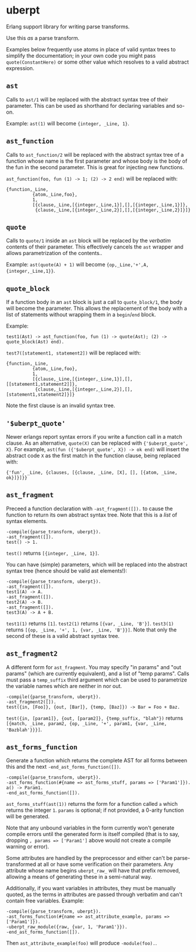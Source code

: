 # uberpt

Erlang support library for writing parse transforms.

Use this *as* a parse transform.

Examples below frequently use atoms in place of valid syntax trees to simplify the documentation; in your own code you might pass `quote(ConstantHere)` or some other value which resolves to a valid abstract expression.

## `ast`

Calls to `ast/1` will be replaced with the abstract syntax tree of their parameter. This can be used as shorthand for declaring variables and so-on.

Example: `ast(1)` will become `{integer, _Line, 1}`.

## `ast_function`

Calls to `ast_function/2` will be replaced with the abstract syntax tree of a function whose name is the first parameter and whose body is the body of the fun in the second parameter. This is great for injecting new functions.

`ast_function(foo, fun (1) -> 1; (2) -> 2 end)` will be replaced with:

    {function,_Line,
              {atom,_Line,foo},
              1,
              [{clause,_Line,[{integer,_Line,1}],[],[{integer,_Line,1}]},
               {clause,_Line,[{integer,_Line,2}],[],[{integer,_Line,2}]}]}

## `quote`

Calls to `quote/1` inside an `ast` block will be replaced by the *verbatim* contents of their parameter. This effectively cancels the `ast` wrapper and allows parametrization of the contents..

Example: `ast(quote(A) + 1)` will become `{op,_Line,'+',A,{integer,_Line,1}}`.

## `quote_block`

If a function body in an `ast` block is just a call to `quote_block/1`, the body will become the parameter. This allows the replacement of the body with a list of statements without wrapping them in a `begin`/`end` block.

Example:

    test1(Ast) -> ast_function(foo, fun (1) -> quote(Ast); (2) -> quote_block(Ast) end).

`test7([statement1, statement2])` will be replaced with:

    {function,_Line,
              {atom,_Line,foo},
              1,
              [{clause,_Line,[{integer,_Line,1}],[],[[statement1,statement2]]},
               {clause,_Line,[{integer,_Line,2}],[],[statement1,statement2]}]}

Note the first clause is an invalid syntax tree.

## `'$uberpt_quote'`

Newer erlangs report syntax errors if you write a function call in a match clause. As an alternative, `quote(X)` can be replaced with `{'$uberpt_quote', X}`. For example, `ast(fun ({'$uberpt_quote', X}) -> ok end)` will insert the abstract code `X` as the first match in the function clause, being replaced with:

    {'fun', _Line, {clauses, [{clause, _Line, [X], [], [{atom, _Line, ok}]}]}}

## `ast_fragment`

Preceed a function declaration with `-ast_fragment([]).` to cause the function to return its own abstract syntax tree. Note that this is a *list* of syntax elements.

    -compile({parse_transform, uberpt}).
    -ast_fragment([]).
    test() -> 1.

`test()` returns `[{integer, _Line, 1}]`.

You can have (simple) parameters, which will be replaced into the abstract syntax tree (hence should be valid ast elements!):

    -compile({parse_transform, uberpt}).
    -ast_fragment([]).
    test1(A) -> A.
    -ast_fragment([]).
    test2(A) -> B.
    -ast_fragment([]).
    test3(A) -> A + B.

`test1(1)` returns `[1]`. `test2(1)` returns `[{var, _Line, 'B'}]`. `test3(1)` returns `[{op, _Line, '+', 1, {var, _Line, 'B'}}]`. Note that only the second of these is a valid abstract syntax tree.

## `ast_fragment2`

A different form for `ast_fragment`. You may specify "in params" and "out params" (which are currently equivalent), and a list of "temp params". Calls must pass a `temp_suffix` third argument which can be used to parametrize the variable names which are neither in nor out.

    -compile({parse_transform, uberpt}).
    -ast_fragment2([]).
    test({in, [Foo]}, {out, [Bar]}, {temp, [Baz]}) -> Bar = Foo + Baz.

`test({in, [param1]}, {out, [param2]}, {temp_suffix, "blah"})` returns `[{match, _Line, param2, {op, _Line, '+', param1, {var, _Line, 'Bazblah'}}}]`.

## `ast_forms_function`

Generate a function which returns the complete AST for all forms between this and the next `-end_ast_forms_function([])`.

    -compile({parse_transform, uberpt}).
    -ast_forms_function(#{name => ast_forms_stuff, params => ['Param1']}).
    a() -> Param1.
    -end_ast_forms_function([]).

`ast_forms_stuff(ast(1))` returns the form for a function called `a` which returns the integer `1`. `params` is optional; if not provided, a 0-arity function will be generated.

Note that any unbound variables in the form currently won't generate compile errors until the generated form is itself compiled (that is to say, dropping `, params => ['Param1']` above would not create a compile warning or error).

Some attributes are handled by the preprocessor and either can't be parse-transformed at all or have some verification on their parameters. Any attribute whose name begins `uberpt_raw_` will have that prefix removed, allowing a means of generating these in a semi-natural way.

Additionally, if you want variables in attributes, they must be manually quoted, as the terms in attributes are passed through verbatim and can't contain free variables. Example:

    -compile({parse_transform, uberpt}).
    -ast_forms_function(#{name => ast_attribute_example, params => ['Param1']}).
    -uberpt_raw_module({raw, {var, 1, 'Param1'}}).
    -end_ast_forms_function([]).

Then `ast_attribute_example(foo)` will produce `-module(foo).`.
